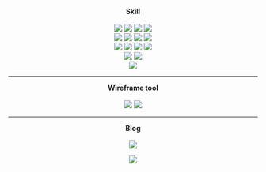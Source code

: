 <p align="center">
  <b>Skill</b>
  <br><br>
  <img src="https://img.shields.io/badge/HTML-E34F26?style=flat-square&logo=html5&logoColor=white">
  <img src="https://img.shields.io/badge/CSS-1572B6?style=flat-square&logo=css3&logoColor=white">
  <img src="https://img.shields.io/badge/JavaScript-F7DF1E?style=flat-square&logo=javascript&logoColor=white">
  <img src="https://img.shields.io/badge/Typescript-3178C6?style=flat-square&logo=Typescript&logoColor=white"/>
  
  <br>
  <img src="https://img.shields.io/badge/React-61DAFB?style=flat-square&logo=react&logoColor=blue">
  <img src="https://img.shields.io/badge/Redux-Toolkit-764ABC?style=flat-square&logo=redux&logoColor=white">
  <img src="https://img.shields.io/badge/Vue-4FC08D?style=flat-square&logo=vue.js&logoColor=white">
  <img src="https://img.shields.io/badge/jQuery-0769AD?style=flat-square&logo=jQuery&logoColor=white">
  <br>
  <img src="https://img.shields.io/badge/Emotion-CC6699?style=flat-square&logoColor=white">
  <img src="https://img.shields.io/badge/SCSS-CC6699?style=flat-square&logo=SASS&logoColor=white">
  <img src="https://img.shields.io/badge/StyledComponents-DB7093?style=flat-square&logo=Styled-components&logoColor=white">
  <img src="https://img.shields.io/badge/tailwindcss-%2338B2AC.svg?style=flat-square&logo=tailwind-css&logoColor=white"/>
  <br>   
  <img src="https://img.shields.io/badge/MySQL-4479A1?style=flat-square&logo=MySQL&logoColor=white">
  <img src="https://img.shields.io/badge/MariaDB-003545?style=flat-square&logo=mariadb&logoColor=white">
  <br>
  <img src="https://img.shields.io/badge/PHP-777BB4?style=flat-square&logo=php&logoColor=white">
<!--   <img src="https://img.shields.io/badge/Python-3776AB?style=flat-square&logo=Python&logoColor=white"> -->
</p>

---

<p align="center">
  <b>Wireframe tool</b>
  <br><br>
  <img src="https://img.shields.io/badge/-Figma-F24E1E?style=flat-square&logo=Figma&logoColor=white">
  <img src="https://img.shields.io/badge/-Framer-0055FF?style=flat-square&logo=Framer&logoColor=white">
</p>

---

<p align="center">
  <b>Blog</b>
  <br><br>
  <a href="https://velog.io/@oeanb"><img src="https://img.shields.io/badge/oeanb-11B48A?style=flat-square&logo=Vimeo&logoColor=white&link=https://velog.io/@oeanb"/></a>
</p>

<p align="center">
  <a href="https://velog.io/@oeanb"><img src="https://velog-readme-stats.vercel.app/api/list?name=oeanb"></a>
</p>
